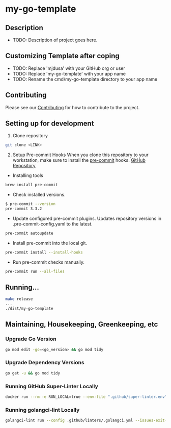 # my-go-template

## Description

* TODO: Description of project goes here.


## Customizing Template after coping

* TODO: Replace 'mjdusa' with your GitHub org or user
* TODO: Replace 'my-go-template' with your app name
* TODO: Rename the cmd/my-go-template directory to your app name


## Contributing

Please see our [Contributing](./CONTRIBUTING.md) for how to contribute to the project.


## Setting up for development

1. Clone repository
```bash
git clone <LINK>
```

2. Setup Pre-commit Hooks
When you clone this repository to your workstation, make sure to install the [pre-commit](https://pre-commit.com/) hooks. [GitHub Repository](https://github.com/pre-commit/pre-commit)

* Installing tools
```bash
brew install pre-commit
```

* Check installed versions.
```bash
$ pre-commit --version
pre-commit 3.3.2
```

* Update configured pre-commit plugins.  Updates repository versions in .pre-commit-config.yaml to the latest.
```bash
pre-commit autoupdate
```

* Install pre-commit into the local git.
```bash
pre-commit install --install-hooks
```

* Run pre-commit checks manually.
```bash
pre-commit run --all-files
```

## Running...
```bash
make release
...
./dist/my-go-template
```

## Maintaining, Housekeeping, Greenkeeping, etc

### Upgrade Go Version
```bash
go mod edit -go=<go_version> && go mod tidy
```

### Upgrade Dependency Versions
```bash
go get -u && go mod tidy
```

### Running GitHub Super-Linter Locally
```bash
docker run --rm -e RUN_LOCAL=true --env-file ".github/super-linter.env" -v $PWD:/tmp/lint github/super-linter:latest
```

### Running golangci-lint Locally
```bash
golangci-lint run --config .github/linters/.golangci.yml --issues-exit-code 0 --out-format=checkstyle
```
